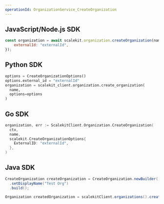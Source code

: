 ```yaml
---
operationId: OrganizationService_CreateOrganization
---
```


## JavaScript/Node.js SDK

```javascript
const organization = await scalekit.organization.createOrganization(name, {
	externalId: "externalId",
});
```

## Python SDK

```python
options = CreateOrganizationOptions()
options.external_id = "externalId"
organization = scalekit_client.organization.create_organization(
  name,
  options=options
)
```

## Go SDK

```go
organization, err := ScalekitClient.Organization.CreateOrganization(
  ctx,
  name,
  scalekit.CreateOrganizationOptions{
    ExternalID: "externalId",
  },
)
```

## Java SDK

```java
CreateOrganization createOrganization = CreateOrganization.newBuilder()
  .setDisplayName("Test Org")
  .build();

Organization createdOrganization = scalekitClient.organizations().create(createOrganization);
```
